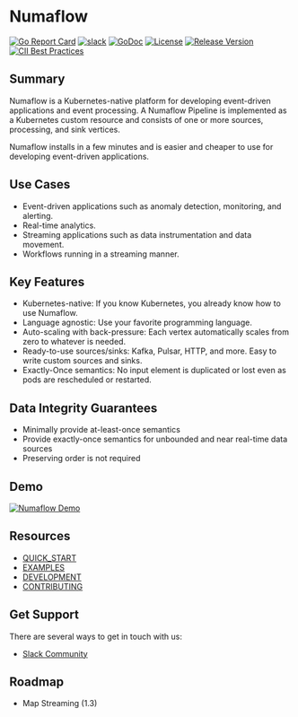 # Numaflow

[![Go Report Card](https://goreportcard.com/badge/github.com/numaproj/numaflow)](https://goreportcard.com/report/github.com/numaproj/numaflow)
[![slack](https://img.shields.io/badge/slack-numaproj-brightgreen.svg?logo=slack)](https://join.slack.com/t/numaproj/shared_invite/zt-19svuv47m-YKHhsQ~~KK9mBv1E7pNzfg)
[![GoDoc](https://godoc.org/github.com/numaproj/numaflow?status.svg)](https://godoc.org/github.com/numaproj/numaflow/pkg/apis)
[![License](https://img.shields.io/badge/License-Apache%202.0-blue.svg)](LICENSE)
[![Release Version](https://img.shields.io/github/v/release/numaproj/numaflow?label=numaflow)](https://github.com/numaproj/numaflow/releases/latest)
[![CII Best Practices](https://bestpractices.coreinfrastructure.org/projects/6078/badge)](https://bestpractices.coreinfrastructure.org/projects/6078)

## Summary

Numaflow is a Kubernetes-native platform for developing event-driven applications and event processing. A Numaflow Pipeline is implemented
as a Kubernetes custom resource and consists of one or more sources, processing, and sink vertices.

Numaflow installs in a few minutes and is easier and cheaper to use for developing event-driven applications.

## Use Cases

- Event-driven applications such as anomaly detection, monitoring, and alerting.
- Real-time analytics.
- Streaming applications such as data instrumentation and data movement.
- Workflows running in a streaming manner.

## Key Features

- Kubernetes-native: If you know Kubernetes, you already know how to use Numaflow.
- Language agnostic: Use your favorite programming language.
- Auto-scaling with back-pressure: Each vertex automatically scales from zero to whatever is needed.
- Ready-to-use sources/sinks: Kafka, Pulsar, HTTP, and more. Easy to write custom sources and sinks.
- Exactly-Once semantics: No input element is duplicated or lost even as pods are rescheduled or restarted.

## Data Integrity Guarantees

- Minimally provide at-least-once semantics
- Provide exactly-once semantics for unbounded and near real-time data sources
- Preserving order is not required

## Demo

[![Numaflow Demo](https://img.youtube.com/vi/TOqKOYX0nrE/0.jpg)](https://youtu.be/TOqKOYX0nrE)

## Resources

- [QUICK_START](docs/quick-start.md)
- [EXAMPLES](examples)
- [DEVELOPMENT](docs/development/development.md)
- [CONTRIBUTING](https://github.com/numaproj/numaproj/blob/main/CONTRIBUTING.md)

## Get Support
There are several ways to get in touch with us:
* [Slack Community](https://numaproj.slack.com/join/shared_invite/zt-19svuv47m-YKHhsQ~~KK9mBv1E7pNzfg#/shared-invite/email)

## Roadmap

- Map Streaming (1.3)

